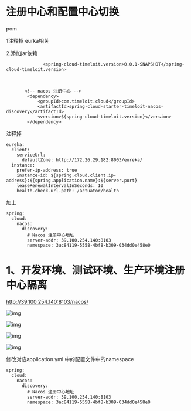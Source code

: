 # 注册中心和配置中心切换

pom

1注释掉 eurka相关

2.添加jar依赖

```
              <spring-cloud-timeloit.version>0.0.1-SNAPSHOT</spring-cloud-timeloit.version>
              
              
              
       <!-- nacos 注册中心 -->
        <dependency>
            <groupId>com.timeloit.cloud</groupId>
            <artifactId>spring-cloud-starter-timeloit-nacos-discovery</artifactId>
            <version>${spring-cloud-timeloit.version}</version>
        </dependency>

```





注释掉

```
eureka:
  client: 
    serviceUrl: 
      defaultZone: http://172.26.29.182:8003/eureka/
  instance: 
    prefer-ip-address: true
    instance-id: ${spring.cloud.client.ip-address}:${spring.application.name}:${server.port}
    leaseRenewalIntervalInSeconds: 10
    health-check-url-path: /actuator/health
```

加上

```
spring:
  cloud:
    nacos:
      discovery:
        # Nacos 注册中心地址
        server-addr: 39.100.254.140:8103
        namespace: 3ac84119-5558-4bf8-b309-034dd0e458e0
```



# 1、开发环境、测试环境、生产环境注册中心隔离



http://39.100.254.140:8103/nacos/

![img](G:\image\11.png)

![img](G:\image\12.png)

![img](G:\image\13.png)

![img](G:\image\14.png)

修改对应application.yml 中的配置文件中的namespace


```
spring:
  cloud:
    nacos:
      discovery:
        # Nacos 注册中心地址
        server-addr: 39.100.254.140:8103
        namespace: 3ac84119-5558-4bf8-b309-034dd0e458e0
```

